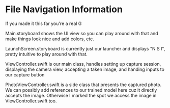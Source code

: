 # File Navigation Information

If you made it this far you're a real G

Main.storyboard shows the UI view so you can play around with that and make things look nice and add colors, etc.

LaunchScreen.storyboard is currently just our launcher and displays "N S I", pretty intuitive to play around with that.

ViewController.swift is our main class, handles setting up capture session, displaying the camera view, accepting a taken image, and handing inputs to our capture button

PhotoViewController.swift is a side class that presents the captured photo. We can possibly add references to our trained model here cuz it directly accepts the image. Otherwise I marked the spot we access the image in ViewController.swift too.
